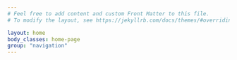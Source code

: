 ```yaml
---
# Feel free to add content and custom Front Matter to this file.
# To modify the layout, see https://jekyllrb.com/docs/themes/#overriding-theme-defaults

layout: home
body_classes: home-page
group: "navigation"
---
```


